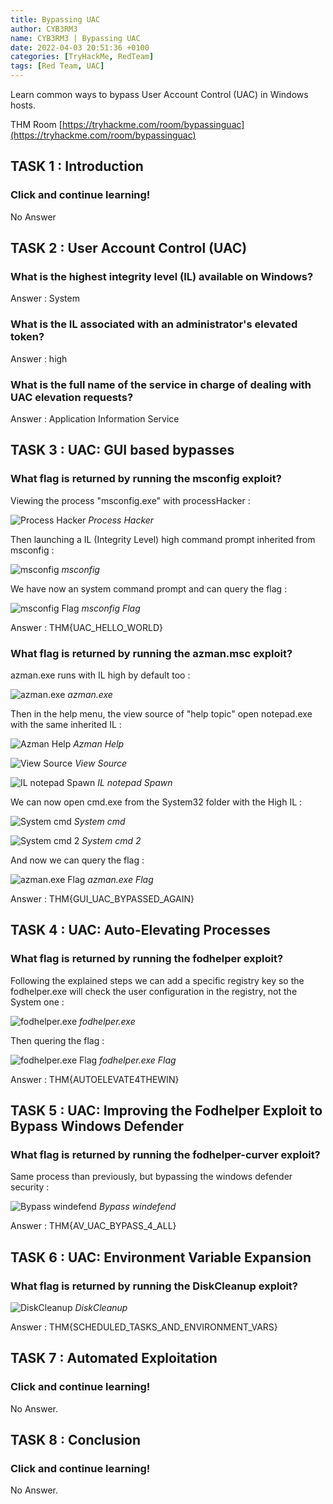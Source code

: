 ```yaml
---
title: Bypassing UAC
author: CYB3RM3
name: CYB3RM3 | Bypassing UAC
date: 2022-04-03 20:51:36 +0100
categories: [TryHackMe, RedTeam]
tags: [Red Team, UAC]
---
```


Learn common ways to bypass User Account Control (UAC) in Windows hosts.

THM Room [https://tryhackme.com/room/bypassinguac](https://tryhackme.com/room/bypassinguac)


## TASK 1 : Introduction
### Click and continue learning! 
No Answer

## TASK 2 : User Account Control (UAC)
### What is the highest integrity level (IL) available on Windows?
Answer : System

### What is the IL associated with an administrator's elevated token?
Answer : high

### What is the full name of the service in charge of dealing with UAC elevation requests?
Answer : Application Information Service

## TASK 3 : UAC: GUI based bypasses
###  What flag is returned by running the msconfig exploit? 

Viewing the process "msconfig.exe" with processHacker :

![Process Hacker](/images/thm/bypassinguac/bypassinguac_1.png)
_Process Hacker_

Then launching a IL (Integrity Level) high command prompt inherited from msconfig :

![msconfig](/images/thm/bypassinguac/bypassinguac_2.png)
_msconfig_

We have now an system command prompt and can query the flag :

![msconfig Flag](/images/thm/bypassinguac/bypassinguac_3.png)
_msconfig Flag_

Answer : THM{UAC_HELLO_WORLD}

### What flag is returned by running the azman.msc exploit?

azman.exe runs with IL high by default too :

![azman.exe](/images/thm/bypassinguac/bypassinguac_4.png)
_azman.exe_

Then in the help menu, the view source of "help topic" open notepad.exe with the same inherited IL :

![Azman Help](/images/thm/bypassinguac/bypassinguac_5.png)
_Azman Help_

![View Source](/images/thm/bypassinguac/bypassinguac_6.png)
_View Source_

![IL notepad Spawn](/images/thm/bypassinguac/bypassinguac_7.png)
_IL notepad Spawn_

We can now open cmd.exe from the System32 folder with the High IL :

![System cmd](/images/thm/bypassinguac/bypassinguac_8.png)
_System cmd_

![System cmd 2](/images/thm/bypassinguac/bypassinguac_9.png)
_System cmd 2_

And now we can query the flag :

![azman.exe Flag](/images/thm/bypassinguac/bypassinguac_10.png)
_azman.exe Flag_

Answer : THM{GUI_UAC_BYPASSED_AGAIN}

## TASK 4 : UAC: Auto-Elevating Processes
### What flag is returned by running the fodhelper exploit?

Following the explained steps we can add a specific registry key so the fodhelper.exe will check the user configuration in the registry, not the System one :

![fodhelper.exe](/images/thm/bypassinguac/bypassinguac_11.png)
_fodhelper.exe_

Then quering the flag :

![fodhelper.exe Flag](/images/thm/bypassinguac/bypassinguac_12.png)
_fodhelper.exe Flag_

Answer : THM{AUTOELEVATE4THEWIN}

## TASK 5 : UAC: Improving the Fodhelper Exploit to Bypass Windows Defender
### What flag is returned by running the fodhelper-curver exploit? 
Same process than previously, but bypassing the windows defender security :

![Bypass windefend](/images/thm/bypassinguac/bypassinguac_13.png)
_Bypass windefend_

Answer : THM{AV_UAC_BYPASS_4_ALL}

## TASK 6 : UAC: Environment Variable Expansion
### What flag is returned by running the DiskCleanup exploit? 

![DiskCleanup](/images/thm/bypassinguac/bypassinguac_14.png)
_DiskCleanup_

Answer : THM{SCHEDULED_TASKS_AND_ENVIRONMENT_VARS}

## TASK 7 : Automated Exploitation

### Click and continue learning!

No Answer.
## TASK 8 : Conclusion 
###  Click and continue learning!

No Answer.